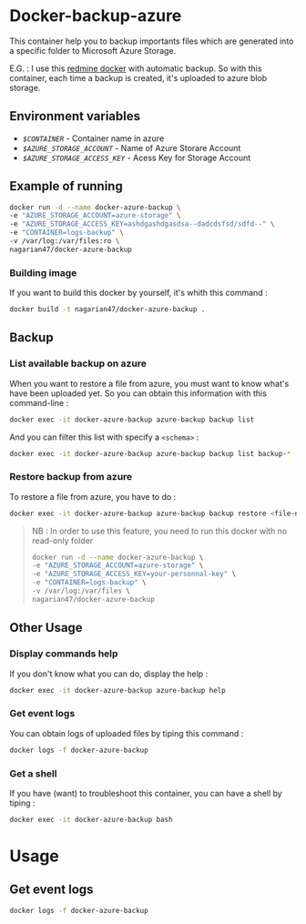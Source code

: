 # Docker-backup-azure

This container help you to backup importants files which are generated into a specific folder to Microsoft Azure Storage.

E.G. : I use this [redmine docker](https://github.com/sameersbn/docker-redmine) with automatic backup.
So with this container, each time a backup is created, it's uploaded to azure blob storage.   

## Environment variables

- _`$CONTAINER`_ - Container name in azure
- _`$AZURE_STORAGE_ACCOUNT`_ - Name of Azure Storare Account
- _`$AZURE_STORAGE_ACCESS_KEY`_ - Acess Key for Storage Account

## Example of running

```bash
docker run -d --name docker-azure-backup \
-e "AZURE_STORAGE_ACCOUNT=azure-storage" \
-e "AZURE_STORAGE_ACCESS_KEY=ashdgashdgasdsa--dadcdsfsd/sdfd--" \
-e "CONTAINER=logs-backup" \
-v /var/log:/var/files:ro \
nagarian47/docker-azure-backup
```

### Building image
If you want to build this docker by yourself, it's whith this command : 
```bash
docker build -t nagarian47/docker-azure-backup .
```

## Backup

### List available backup on azure
When you want to restore a file from azure, you must want to know what's have been uploaded yet.
So you can obtain this information with this command-line :
```bash
docker exec -it docker-azure-backup azure-backup backup list
``` 
And you can filter this list with specify a `<schema>` :
```bash
docker exec -it docker-azure-backup azure-backup backup list backup-*
```

### Restore backup from azure
To restore a file from azure, you have to do :
```bash
docker exec -it docker-azure-backup azure-backup backup restore <file-name>
```

> NB : In order to use this feature, you need to run this docker with no read-only folder
> ```bash
> docker run -d --name docker-azure-backup \
> -e "AZURE_STORAGE_ACCOUNT=azure-storage" \
> -e "AZURE_STORAGE_ACCESS_KEY=your-personnal-key" \
> -e "CONTAINER=logs-backup" \
> -v /var/log:/var/files \
> nagarian47/docker-azure-backup
> ```

## Other Usage

### Display commands help
If you don\'t know what you can do, display the help :
```bash
docker exec -it docker-azure-backup azure-backup help
```

### Get event logs
You can obtain logs of uploaded files by tiping this command :
```bash
docker logs -f docker-azure-backup
```

### Get a shell
If you have (want) to troubleshoot this container, you can have a shell by tiping : 
```bash
docker exec -it docker-azure-backup bash
```

# Usage

## Get event logs
```bash
docker logs -f docker-azure-backup
```
